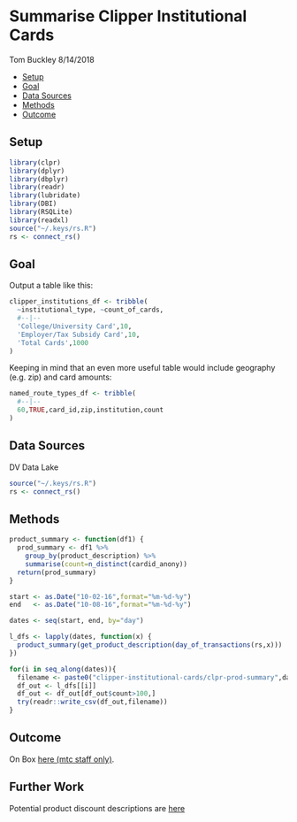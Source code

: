 Summarise Clipper Institutional Cards
================
Tom Buckley
8/14/2018

-   [Setup](#setup)
-   [Goal](#goal)
-   [Data Sources](#data-sources)
-   [Methods](#methods)
-   [Outcome](#outcome)

Setup
-----

``` r
library(clpr)
library(dplyr)
library(dbplyr)
library(readr)
library(lubridate)
library(DBI)
library(RSQLite)
library(readxl)
source("~/.keys/rs.R")
rs <- connect_rs()
```

Goal
----

Output a table like this:

``` r
clipper_institutions_df <- tribble(
  ~institutional_type, ~count_of_cards,
  #--|--
  'College/University Card',10,
  'Employer/Tax Subsidy Card',10,
  'Total Cards',1000
)
```

Keeping in mind that an even more useful table would include geography (e.g. zip) and card amounts:

``` r
named_route_types_df <- tribble(
  #--|--
  60,TRUE,card_id,zip,institution,count 
)
```

Data Sources
------------

DV Data Lake

``` r
source("~/.keys/rs.R")
rs <- connect_rs()
```

Methods
-------

``` r
product_summary <- function(df1) {
  prod_summary <- df1 %>%
    group_by(product_description) %>%
    summarise(count=n_distinct(cardid_anony))
  return(prod_summary)
}
```

``` r
start <- as.Date("10-02-16",format="%m-%d-%y")
end   <- as.Date("10-08-16",format="%m-%d-%y")

dates <- seq(start, end, by="day")

l_dfs <- lapply(dates, function(x) {
  product_summary(get_product_description(day_of_transactions(rs,x)))
})

for(i in seq_along(dates)){
  filename <- paste0("clipper-institutional-cards/clpr-prod-summary",dates[i],".csv")
  df_out <- l_dfs[[i]]
  df_out <- df_out[df_out$count>100,]
  try(readr::write_csv(df_out,filename))
}
```

Outcome
-------

On Box [here (mtc staff only)](https://mtcdrive.app.box.com/folder/52534582479).

Further Work
----------
Potential product discount descriptions are [here](https://github.com/BayAreaMetro/clpr/blob/3450cdfbe2d97057ca669e6b8cb7c865e71c340c/documentation/potential_product_discounts.md)
